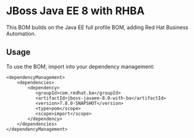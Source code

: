 JBoss Java EE 8 with RHBA
===================================

This BOM builds on the Java EE full profile BOM, adding Red Hat Business Automation.

Usage
-----

To use the BOM, import into your dependency management:

    <dependencyManagement>
        <dependencies>
            <dependency>
               <groupId>com.redhat.ba</groupId>
               <artifactId>jboss-javaee-8.0-with-ba</artifactId>
               <version>7.8.0-SNAPSHOT</version>
               <type>pom</scope>
               <scope>import</scope>
            </dependency>
        </dependencies>
    </dependencyManagement>
